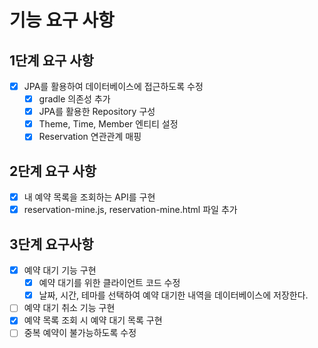 # 기능 요구 사항

## 1단계 요구 사항

- [x] JPA를 활용하여 데이터베이스에 접근하도록 수정
    - [x] gradle 의존성 추가
    - [x] JPA를 활용한 Repository 구성
    - [x] Theme, Time, Member 엔티티 설정
    - [x] Reservation 연관관계 매핑

## 2단계 요구 사항

- [x] 내 예약 목록을 조회하는 API를 구현
- [x] reservation-mine.js, reservation-mine.html 파일 추가

## 3단계 요구사항

- [x] 예약 대기 기능 구현
    - [x] 예약 대기를 위한 클라이언트 코드 수정
    - [x] 날짜, 시간, 테마를 선택하여 예약 대기한 내역을 데이터베이스에 저장한다.
- [ ] 예약 대기 취소 기능 구현
- [x] 예약 목록 조회 시 예약 대기 목록 구현
- [ ] 중복 예약이 불가능하도록 수정
